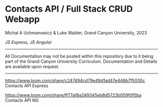 # Contacts API / Full Stack CRUD Webapp
Michal A Uchmanowicz & Luke Walder, Grand Canyon University, 2023

*JS Express, JS Angular*

___

All Documentation may not be posted within this repository due to it being part of the Grand Canyon University Curriculum. Documentation and Details are available upon request. 

___

https://www.loom.com/share/c247494cd79e49d1ad47e446b7f5030c
Contacts API Express

https://www.loom.com/share/ff77a16a249345eb8d5723b059f0f5ba
Contacts API NG

